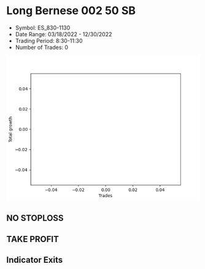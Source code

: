 # Long Bernese 002 50 SB 
- Symbol: ES_830-1130
- Date Range: 03/18/2022 - 12/30/2022
- Trading Period: 8:30-11:30
- Number of Trades: 0

![Plot](LongBernese00250SBES_830-1130.png)
## NO STOPLOSS














## TAKE PROFIT











## Indicator Exits

